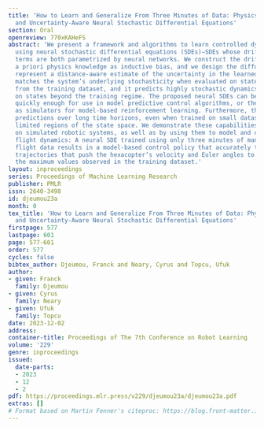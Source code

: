 ```yaml
---
title: 'How to Learn and Generalize From Three Minutes of Data: Physics-Constrained
  and Uncertainty-Aware Neural Stochastic Differential Equations'
section: Oral
openreview: 770xKAHeFS
abstract: 'We present a framework and algorithms to learn controlled dynamics models
  using neural stochastic differential equations (SDEs)—SDEs whose drift and diffusion
  terms are both parametrized by neural networks. We construct the drift term to leverage
  a priori physics knowledge as inductive bias, and we design the diffusion term to
  represent a distance-aware estimate of the uncertainty in the learned model’s predictions—it
  matches the system’s underlying stochasticity when evaluated on states near those
  from the training dataset, and it predicts highly stochastic dynamics when evaluated
  on states beyond the training regime. The proposed neural SDEs can be evaluated
  quickly enough for use in model predictive control algorithms, or they can be used
  as simulators for model-based reinforcement learning. Furthermore, they make accurate
  predictions over long time horizons, even when trained on small datasets that cover
  limited regions of the state space. We demonstrate these capabilities through experiments
  on simulated robotic systems, as well as by using them to model and control a hexacopter’s
  flight dynamics: A neural SDE trained using only three minutes of manually collected
  flight data results in a model-based control policy that accurately tracks aggressive
  trajectories that push the hexacopter’s velocity and Euler angles to nearly double
  the maximum values observed in the training dataset.'
layout: inproceedings
series: Proceedings of Machine Learning Research
publisher: PMLR
issn: 2640-3498
id: djeumou23a
month: 0
tex_title: 'How to Learn and Generalize From Three Minutes of Data: Physics-Constrained
  and Uncertainty-Aware Neural Stochastic Differential Equations'
firstpage: 577
lastpage: 601
page: 577-601
order: 577
cycles: false
bibtex_author: Djeumou, Franck and Neary, Cyrus and Topcu, Ufuk
author:
- given: Franck
  family: Djeumou
- given: Cyrus
  family: Neary
- given: Ufuk
  family: Topcu
date: 2023-12-02
address:
container-title: Proceedings of The 7th Conference on Robot Learning
volume: '229'
genre: inproceedings
issued:
  date-parts:
  - 2023
  - 12
  - 2
pdf: https://proceedings.mlr.press/v229/djeumou23a/djeumou23a.pdf
extras: []
# Format based on Martin Fenner's citeproc: https://blog.front-matter.io/posts/citeproc-yaml-for-bibliographies/
---
```


